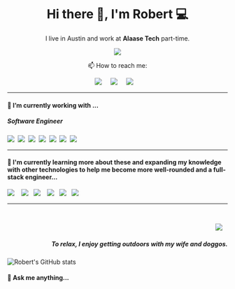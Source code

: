 <h1 align='center'> Hi there 👋, I'm Robert 💻 </h1>

<p align='center'>
   I live in Austin and work at <b>Alaase Tech</b> part-time.
</p>

<p align='center'>
  <a href="#"><img src="https://visitor-badge.glitch.me/badge?page_id=koda186.koda186??style=for-the-badge&logo=appveyor"></a>
</p>

<p align='center'>
📫 How to reach me:
</p>
<p align='center'>
  <a href="https://www.linkedin.com/in/robert-allen-jr-11183382"><img src="https://img.shields.io/badge/linkedin-%230077B5.svg?&style=for-the-badge&logo=linkedin&logoColor=white" /></a>&nbsp;&nbsp;&nbsp;&nbsp;
  <a href="mailto:reallenjr1@gmail.com?subject=Hello Robert"><img src="https://img.shields.io/badge/gmail-%23D14836.svg?&style=for-the-badge&logo=gmail&logoColor=white" /></a>&nbsp;&nbsp;&nbsp;&nbsp;
  <a href="https://roberteallen.com"><img src="https://img.shields.io/badge/Portfolio-20232A?style=for-the-badge&logo=portfolio&logoColor=61DAFB" /></a>&nbsp;&nbsp;&nbsp;&nbsp;
</p>

<hr>

<h4>🔭  I’m currently working with ...</h4>

<h5>Software Engineer</h5>
<p >
  <img src="https://img.shields.io/badge/html5%20-%23e34f26.svg?&style=for-the-badge&logo=html5&logoColor=white" />&nbsp;&nbsp;<img src="https://img.shields.io/badge/CSS3-1572B6?&style=for-the-badge&logo=css3&logoColor=white" />&nbsp;&nbsp;<img src="https://img.shields.io/badge/JavaScript-F7DF1E?style=for-the-badge&logo=javascript&logoColor=black" />&nbsp;&nbsp;<img src="https://img.shields.io/badge/React-20232A?style=for-the-badge&logo=react&logoColor=61DAFB" />&nbsp;&nbsp;<img src="https://img.shields.io/badge/node.js%20-%23339933.svg?&style=for-the-badge&logo=node.js&logoColor=white" />&nbsp;&nbsp;<img src="https://img.shields.io/badge/Bootstrap-563D7C?style=for-the-badge&logo=bootstrap&logoColor=white">&nbsp;&nbsp;<img src="https://img.shields.io/badge/Docker-2496ED?style=for-the-badge&logo=docker&logoColor=white" />&nbsp;&nbsp;
</p>

<hr>

<h4>🌱  I'm currently learning more about these and expanding my knowledge with other technologies to help me become more well-rounded and a full-stack engineer...</h4>
<p >
  <img src="https://img.shields.io/badge/jenkins-007ACC?style=for-the-badge&logo=jenkins&logoColor=white" />&nbsp;&nbsp;&nbsp;&nbsp;<img src="https://img.shields.io/badge/React-20232A?style=for-the-badge&logo=react&logoColor=61DAFB" />&nbsp;&nbsp;&nbsp;<img src="https://img.shields.io/badge/node.js%20-%23339933.svg?&style=for-the-badge&logo=node.js&logoColor=white" />&nbsp;&nbsp;&nbsp;&nbsp;<img src="https://img.shields.io/badge/Docker-2496ED?style=for-the-badge&logo=docker&logoColor=white" />&nbsp;&nbsp;&nbsp;<img src="https://img.shields.io/badge/mongodb%20-%23db7093.svg?&style=for-the-badge&logo=mongo-db&logoColor=white" />&nbsp;&nbsp;&nbsp;<img src="https://img.shields.io/badge/spring%20-%23c21325.svg?&style=for-the-badge&logo=spring&logoColor=white" />&nbsp;&nbsp;&nbsp;
</p>

<hr>

<br>
<p align="right">
  <a href="https://roberteallen.com"><img src="https://img.shields.io/badge/Portfolio-Check%20me%20out-brightgreen" /></a>&nbsp;&nbsp;&nbsp;
  <h5 align="right">To relax, I enjoy getting outdoors with my wife and doggos.</h5>
</p>

![Robert's GitHub stats](https://github-readme-stats.vercel.app/api?username=koda186&hide=contribs&count_private=true&theme=algolia&show_icons=true)


<h4>💬 Ask me anything...</h4>



             

